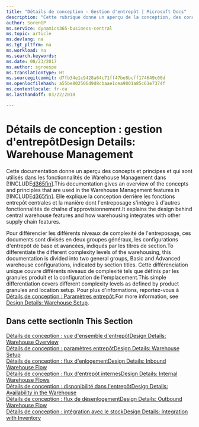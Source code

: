 ```yaml
---
title: "Détails de conception - Gestion d'entrepôt | Microsoft Docs"
description: "Cette rubrique donne un aperçu de la conception, des concepts et des principes associés aux fonctionnalités de gestion d'entrepôt dans Business Central."
author: SorenGP
ms.service: dynamics365-business-central
ms.topic: article
ms.devlang: na
ms.tgt_pltfrm: na
ms.workload: na
ms.search.keywords: 
ms.date: 08/23/2017
ms.author: sgroespe
ms.translationtype: HT
ms.sourcegitcommit: d7fb34e1c9428a64c71ff47be8bcff174649c00d
ms.openlocfilehash: a55be802506d9d8cbaae1cea9801a85c61e7374f
ms.contentlocale: fr-ca
ms.lasthandoff: 03/22/2018

---
```

# <a name="design-details-warehouse-management"></a><span data-ttu-id="82fcb-103">Détails de conception : gestion d'entrepôt</span><span class="sxs-lookup"><span data-stu-id="82fcb-103">Design Details: Warehouse Management</span></span>
<span data-ttu-id="82fcb-104">Cette documentation donne un aperçu des concepts et principes et qui sont utilisés dans les fonctionnalités de Warehouse Management dans [!INCLUDE[d365fin](includes/d365fin_md.md)].</span><span class="sxs-lookup"><span data-stu-id="82fcb-104">This documentation gives an overview of the concepts and principles that are used in the Warehouse Management features in [!INCLUDE[d365fin](includes/d365fin_md.md)].</span></span> <span data-ttu-id="82fcb-105">Elle explique la conception derrière les fonctions entrepôt centrales et la manière dont l'entreposage s'intègre à d'autres fonctionnalités de chaîne d'approvisionnement.</span><span class="sxs-lookup"><span data-stu-id="82fcb-105">It explains the design behind central warehouse features and how warehousing integrates with other supply chain features.</span></span>  

<span data-ttu-id="82fcb-106">Pour différencier les différents niveaux de complexité de l'entreposage, ces documents sont divisés en deux groupes généraux, les configurations d'entrepôt de base et avancées, indiqués par les titres de section.</span><span class="sxs-lookup"><span data-stu-id="82fcb-106">To differentiate the different complexity levels of the warehousing, this documentation is divided into two general groups, Basic and Advanced warehouse configurations, indicated by section titles.</span></span> <span data-ttu-id="82fcb-107">Cette différenciation unique couvre différents niveaux de complexité tels que définis par les granules produit et la configuration de l'emplacement.</span><span class="sxs-lookup"><span data-stu-id="82fcb-107">This simple differentiation covers different complexity levels as defined by product granules and location setup.</span></span> <span data-ttu-id="82fcb-108">Pour plus d'informations, reportez\-vous à [Détails de conception : Paramètres entrepôt](design-details-warehouse-setup.md).</span><span class="sxs-lookup"><span data-stu-id="82fcb-108">For more information, see [Design Details: Warehouse Setup](design-details-warehouse-setup.md).</span></span>  

## <a name="in-this-section"></a><span data-ttu-id="82fcb-109">Dans cette section</span><span class="sxs-lookup"><span data-stu-id="82fcb-109">In This Section</span></span>  
[<span data-ttu-id="82fcb-110">Détails de conception : vue d'ensemble d'entrepôt</span><span class="sxs-lookup"><span data-stu-id="82fcb-110">Design Details: Warehouse Overview</span></span>](design-details-warehouse-overview.md)  
[<span data-ttu-id="82fcb-111">Détails de conception : paramètres entrepôt</span><span class="sxs-lookup"><span data-stu-id="82fcb-111">Design Details: Warehouse Setup</span></span>](design-details-warehouse-setup.md)  
[<span data-ttu-id="82fcb-112">Détails de conception : flux d'enlogement</span><span class="sxs-lookup"><span data-stu-id="82fcb-112">Design Details: Inbound Warehouse Flow</span></span>](design-details-inbound-warehouse-flow.md)  
[<span data-ttu-id="82fcb-113">Détails de conception : flux d'entrepôt internes</span><span class="sxs-lookup"><span data-stu-id="82fcb-113">Design Details: Internal Warehouse Flows</span></span>](design-details-internal-warehouse-flows.md)  
[<span data-ttu-id="82fcb-114">Détails de conception : disponibilité dans l'entrepôt</span><span class="sxs-lookup"><span data-stu-id="82fcb-114">Design Details: Availability in the Warehouse</span></span>](design-details-availability-in-the-warehouse.md)  
[<span data-ttu-id="82fcb-115">Détails de conception : flux de désenlogement</span><span class="sxs-lookup"><span data-stu-id="82fcb-115">Design Details: Outbound Warehouse Flow</span></span>](design-details-outbound-warehouse-flow.md)  
[<span data-ttu-id="82fcb-116">Détails de conception : intégration avec le stock</span><span class="sxs-lookup"><span data-stu-id="82fcb-116">Design Details: Integration with Inventory</span></span>](design-details-integration-with-inventory.md)

